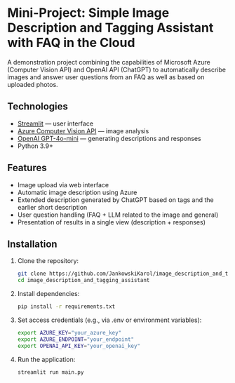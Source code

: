 
# Mini-Project: Simple Image Description and Tagging Assistant with FAQ in the Cloud

A demonstration project combining the capabilities of Microsoft Azure (Computer Vision API) and OpenAI API (ChatGPT) to automatically describe images and answer user questions from an FAQ as well as based on uploaded photos.

## Technologies

- [Streamlit](https://streamlit.io/) — user interface  
- [Azure Computer Vision API](https://learn.microsoft.com/en-us/azure/cognitive-services/computer-vision/) — image analysis  
- [OpenAI GPT-4o-mini](https://platform.openai.com/docs) — generating descriptions and responses  
- Python 3.9+

## Features

- Image upload via web interface  
- Automatic image description using Azure  
- Extended description generated by ChatGPT based on tags and the earlier short description  
- User question handling (FAQ + LLM related to the image and general)  
- Presentation of results in a single view (description + responses)

## Installation

1. Clone the repository:

   ```bash
   git clone https://github.com/JankowskiKarol/image_description_and_tagging_assistant
   cd image_description_and_tagging_assistant
   ```

2. Install dependencies:

   ```bash
   pip install -r requirements.txt
   ```

3. Set access credentials (e.g., via .env or environment variables):

   ```bash
   export AZURE_KEY="your_azure_key"
   export AZURE_ENDPOINT="your_endpoint"
   export OPENAI_API_KEY="your_openai_key"
   ```

4. Run the application:

   ```bash
   streamlit run main.py
   ```

